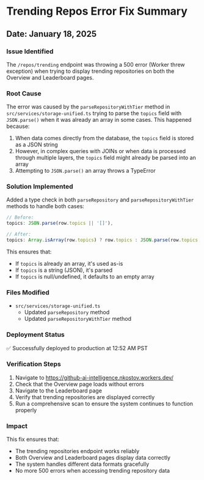 # Trending Repos Error Fix Summary

## Date: January 18, 2025

### Issue Identified

The `/repos/trending` endpoint was throwing a 500 error (Worker threw exception) when trying to display trending repositories on both the Overview and Leaderboard pages.

### Root Cause

The error was caused by the `parseRepositoryWithTier` method in `src/services/storage-unified.ts` trying to parse the `topics` field with `JSON.parse()` when it was already an array in some cases. This happened because:

1. When data comes directly from the database, the `topics` field is stored as a JSON string
2. However, in complex queries with JOINs or when data is processed through multiple layers, the `topics` field might already be parsed into an array
3. Attempting to `JSON.parse()` an array throws a TypeError

### Solution Implemented

Added a type check in both `parseRepository` and `parseRepositoryWithTier` methods to handle both cases:

```typescript
// Before:
topics: JSON.parse(row.topics || '[]'),

// After:
topics: Array.isArray(row.topics) ? row.topics : JSON.parse(row.topics || '[]'),
```

This ensures that:
- If `topics` is already an array, it's used as-is
- If `topics` is a string (JSON), it's parsed
- If `topics` is null/undefined, it defaults to an empty array

### Files Modified

- `src/services/storage-unified.ts`
  - Updated `parseRepository` method
  - Updated `parseRepositoryWithTier` method

### Deployment Status

✅ Successfully deployed to production at 12:52 AM PST

### Verification Steps

1. Navigate to https://github-ai-intelligence.nkostov.workers.dev/
2. Check that the Overview page loads without errors
3. Navigate to the Leaderboard page
4. Verify that trending repositories are displayed correctly
5. Run a comprehensive scan to ensure the system continues to function properly

### Impact

This fix ensures that:
- The trending repositories endpoint works reliably
- Both Overview and Leaderboard pages display data correctly
- The system handles different data formats gracefully
- No more 500 errors when accessing trending repository data
